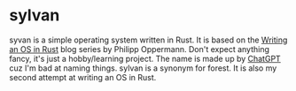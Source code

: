 # sylvan

syvan is a simple operating system written in Rust. It is based on the [Writing an OS in Rust](https://os.phil-opp.com/) blog series by Philipp Oppermann.
Don't expect anything fancy, it's just a hobby/learning project.
The name is made up by [ChatGPT](https://chat.openai.com) cuz I'm bad at naming things. sylvan is a synonym for forest.
It is also my second attempt at writing an OS in Rust.
